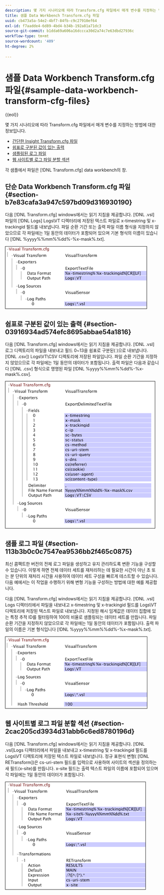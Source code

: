 ```yaml
---
description: 몇 가지 시나리오에 따라 Transform.cfg 파일에서 매개 변수를 지정하는 방법에 대한 정보입니다.
title: 샘플 Data Workbench Transform.cfg 파일
uuid: cb473a5a-54e2-4bf7-84fb-c9c27910ef64
exl-id: f7aadde4-6d89-4bd4-b34b-192a81a71dc3
source-git-commit: b1dda69a606a16dccca30d2a74c7e63dbd27936c
workflow-type: tm+mt
source-wordcount: '409'
ht-degree: 2%

---
```


# 샘플 Data Workbench Transform.cfg 파일{#sample-data-workbench-transform-cfg-files}

{{eol}}

몇 가지 시나리오에 따라 Transform.cfg 파일에서 매개 변수를 지정하는 방법에 대한 정보입니다.

* [간단한 Insight Transform.cfg 파일](../../../../../home/c-dataset-const-proc/c-transf-func/c-config-files-transf/t-ins-transf-file/c-sample-transf-files.md#section-b7e83cafa3a947c597bd09d316930190)
* [쉼표로 구분된 값이 있는 출력](../../../../../home/c-dataset-const-proc/c-transf-func/c-config-files-transf/t-ins-transf-file/c-sample-transf-files.md#section-03916934ad574efc8695abbae54a1816)
* [샘플링된 로그 파일](../../../../../home/c-dataset-const-proc/c-transf-func/c-config-files-transf/t-ins-transf-file/c-sample-transf-files.md#section-113b3b0c0c7547ea9536bb2f465c0875)
* [웹 사이트별 로그 파일 분할 섹션](../../../../../home/c-dataset-const-proc/c-transf-func/c-config-files-transf/t-ins-transf-file/c-sample-transf-files.md#section-2cac205cd3934d31abb6c6ed8780196d)

각 샘플에서 파일은 [!DNL Transform.cfg] data workbench의 창.

## 단순 Data Workbench Transform.cfg 파일 {#section-b7e83cafa3a947c597bd09d316930190}

다음 [!DNL Transform.cfg] windows에서는 읽기 지침을 제공합니다. [!DNL .vsl] 파일의 [!DNL Logs] Logs\VT 디렉터리에 저장된 텍스트 파일로 x-timestring 및 x-trackingid 필드를 내보냅니다. 파일 순환 기간 또는 출력 파일 이름 형식을 지정하지 않았으므로 각 파일에는 1일 동안의 데이터가 포함되어 있으며 기본 형식의 이름이 있습니다 [!DNL %yyyy%%mm%%dd%-%x-mask%.txt].

![](assets/cfg_VisualTransform_SimpleExample.png)

## 쉼표로 구분된 값이 있는 출력 {#section-03916934ad574efc8695abbae54a1816}

다음 [!DNL Transform.cfg] windows에서는 읽기 지침을 제공합니다. [!DNL .vsl] 로그 디렉토리의 파일을 내보내고 필드 0~13을 쉼표로 구분된( )으로 내보냅니다. [!DNL .csv]) Logs\VT\CSV 디렉토리에 저장된 파일입니다. 파일 순환 기간을 지정하지 않았으므로 각 파일에는 1일 동안의 데이터가 포함됩니다. 출력 파일은 다음과 같습니다 [!DNL .csv] 형식으로 명명된 파일 [!DNL %yyyy%%mm%%dd%-%x-mask%.csv].

![](assets/cfg_VisualTransform_CSVExample.png)

## 샘플 로그 파일 {#section-113b3b0c0c7547ea9536bb2f465c0875}

최신 콤팩트한 버전의 전체 로그 파일을 생성하고 유지 관리하도록 변환 기능을 구성할 수 있습니다. 이렇게 하면 전체 데이터 세트를 재처리하는 데 필요한 시간이 아닌 초 또는 분 단위의 재처리 시간을 사용하여 데이터 세트 구성을 빠르게 테스트할 수 있습니다. 다음 예에서는 이 작업을 수행하기 위해 변형 기능을 구성하는 방법에 대한 예를 제공합니다.

다음 [!DNL Transform.cfg] windows에서는 읽기 지침을 제공합니다. [!DNL .vsl] Logs 디렉터리에서 파일을 내보내고 x-timestring 및 x-trackingid 필드를 Logs\VT 디렉토리에 저장된 텍스트 파일로 내보냅니다. 지정된 해시 임계값은 데이터 집합에 있는 특정 추적 ID를 필터링하여 100의 비율로 샘플링되는 데이터 세트를 만듭니다. 파일 순환 기간을 지정하지 않았으므로 각 파일에는 1일 동안의 데이터가 포함됩니다. 출력 파일의 이름은 기본 형식입니다 [!DNL %yyyy%%mm%%dd%-%x-mask%.txt].

![](assets/cfg_VisualTransform_SampledExample.png)

## 웹 사이트별 로그 파일 분할 섹션 {#section-2cac205cd3934d31abb6c6ed8780196d}

다음 [!DNL Transform.cfg] windows에서는 읽기 지침을 제공합니다. [!DNL .vsl]Logs 디렉터리에서 파일을 내보내고 x-timestring 및 x-trackingid 필드를 Logs\VT 디렉토리에 저장된 텍스트 파일로 내보냅니다. 정규 표현식 변형( [!DNL RETransform])은 cs-uri-stem 필드를 입력으로 사용하여 사이트의 섹션을 정의하는 새 필드(x-site)를 만듭니다. x-site 필드는 출력 텍스트 파일의 이름에 포함되어 있으며 각 파일에는 1일 동안의 데이터가 포함됩니다.

![](assets/cfg_VisualTransform_SplittingExample.png)
